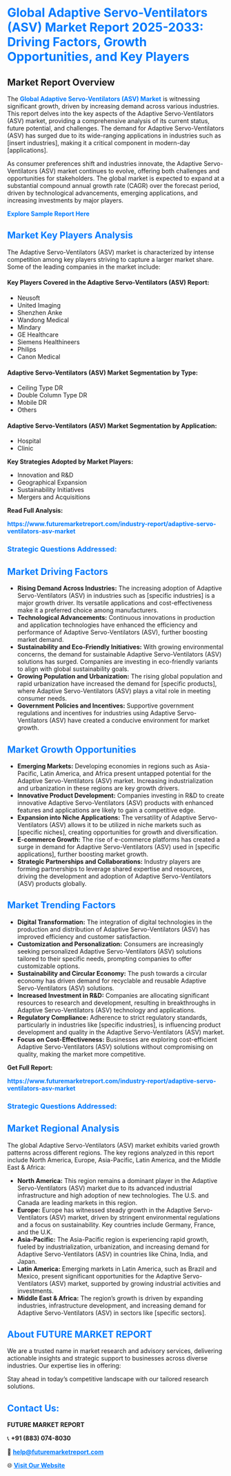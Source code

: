 <h1 style="color: #007BFF;">Global Adaptive Servo-Ventilators (ASV) Market Report 2025-2033: Driving Factors, Growth Opportunities, and Key Players</h1>

<section id="overview">
<h2>Market Report Overview</h2>
<p>The <a href="https://www.futuremarketreport.com/industry-report/adaptive-servo-ventilators-asv-market" style="color: #007BFF; text-decoration: none;"><strong>Global Adaptive Servo-Ventilators (ASV) Market</strong></a> is witnessing significant growth, driven by increasing demand across various industries. This report delves into the key aspects of the Adaptive Servo-Ventilators (ASV) market, providing a comprehensive analysis of its current status, future potential, and challenges. The demand for Adaptive Servo-Ventilators (ASV) has surged due to its wide-ranging applications in industries such as [insert industries], making it a critical component in modern-day [applications].</p>
<p>As consumer preferences shift and industries innovate, the Adaptive Servo-Ventilators (ASV) market continues to evolve, offering both challenges and opportunities for stakeholders. The global market is expected to expand at a substantial compound annual growth rate (CAGR) over the forecast period, driven by technological advancements, emerging applications, and increasing investments by major players.</p>
</section>

<section id="overview">
<p><a href="https://www.futuremarketreport.com/request-sample/reportId=33474" style="color: #007BFF; text-decoration: none;"><strong>Explore Sample Report Here</strong></a></p>
</section>

<section id="key-players">
<h2 style="color: #007BFF;">Market Key Players Analysis</h2>
<p>The Adaptive Servo-Ventilators (ASV) market is characterized by intense competition among key players striving to capture a larger market share. Some of the leading companies in the market include:</p>
<h4>Key Players Covered in the Adaptive Servo-Ventilators (ASV) Report:</h4>
<ul><li>Neusoft</li><li>United Imaging</li><li>Shenzhen Anke</li><li>Wandong Medical</li><li>Mindary</li><li>GE Healthcare</li><li>Siemens Healthineers</li><li>Philips</li><li>Canon Medical</li></ul>
<h4>Adaptive Servo-Ventilators (ASV) Market Segmentation by Type:</h4>
<ul><li>Ceiling Type DR</li><li>Double Column Type DR</li><li>Mobile DR</li><li>Others</li></ul>

<h4>Adaptive Servo-Ventilators (ASV) Market Segmentation by Application:</h4>
<ul><li>Hospital</li><li>Clinic</li></ul>
<p><strong>Key Strategies Adopted by Market Players:</strong></p>
<ul>
<li>Innovation and R&D</li>
<li>Geographical Expansion</li>
<li>Sustainability Initiatives</li>
<li>Mergers and Acquisitions</li>
</ul>
</section>

<section>
<p><strong>Read Full Analysis: </strong></p><a href="https://www.futuremarketreport.com/industry-report/adaptive-servo-ventilators-asv-market" style="color: #007BFF; text-decoration: none;"><strong>https://www.futuremarketreport.com/industry-report/adaptive-servo-ventilators-asv-market</strong></a>
<h3 style="color: #007BFF;">Strategic Questions Addressed:</h3>
</section>

<section id="driving-factors">
<h2 style="color: #007BFF;">Market Driving Factors</h2>
<ul>
<li><strong>Rising Demand Across Industries:</strong> The increasing adoption of Adaptive Servo-Ventilators (ASV) in industries such as [specific industries] is a major growth driver. Its versatile applications and cost-effectiveness make it a preferred choice among manufacturers.</li>
<li><strong>Technological Advancements:</strong> Continuous innovations in production and application technologies have enhanced the efficiency and performance of Adaptive Servo-Ventilators (ASV), further boosting market demand.</li>
<li><strong>Sustainability and Eco-Friendly Initiatives:</strong> With growing environmental concerns, the demand for sustainable Adaptive Servo-Ventilators (ASV) solutions has surged. Companies are investing in eco-friendly variants to align with global sustainability goals.</li>
<li><strong>Growing Population and Urbanization:</strong> The rising global population and rapid urbanization have increased the demand for [specific products], where Adaptive Servo-Ventilators (ASV) plays a vital role in meeting consumer needs.</li>
<li><strong>Government Policies and Incentives:</strong> Supportive government regulations and incentives for industries using Adaptive Servo-Ventilators (ASV) have created a conducive environment for market growth.</li>
</ul>
</section>

<section id="growth-opportunities">
<h2 style="color: #007BFF;">Market Growth Opportunities</h2>
<ul>
<li><strong>Emerging Markets:</strong> Developing economies in regions such as Asia-Pacific, Latin America, and Africa present untapped potential for the Adaptive Servo-Ventilators (ASV) market. Increasing industrialization and urbanization in these regions are key growth drivers.</li>
<li><strong>Innovative Product Development:</strong> Companies investing in R&D to create innovative Adaptive Servo-Ventilators (ASV) products with enhanced features and applications are likely to gain a competitive edge.</li>
<li><strong>Expansion into Niche Applications:</strong> The versatility of Adaptive Servo-Ventilators (ASV) allows it to be utilized in niche markets such as [specific niches], creating opportunities for growth and diversification.</li>
<li><strong>E-commerce Growth:</strong> The rise of e-commerce platforms has created a surge in demand for Adaptive Servo-Ventilators (ASV) used in [specific applications], further boosting market growth.</li>
<li><strong>Strategic Partnerships and Collaborations:</strong> Industry players are forming partnerships to leverage shared expertise and resources, driving the development and adoption of Adaptive Servo-Ventilators (ASV) products globally.</li>
</ul>
</section>

<section id="trending-factors">
<h2 style="color: #007BFF;">Market Trending Factors</h2>
<ul>
<li><strong>Digital Transformation:</strong> The integration of digital technologies in the production and distribution of Adaptive Servo-Ventilators (ASV) has improved efficiency and customer satisfaction.</li>
<li><strong>Customization and Personalization:</strong> Consumers are increasingly seeking personalized Adaptive Servo-Ventilators (ASV) solutions tailored to their specific needs, prompting companies to offer customizable options.</li>
<li><strong>Sustainability and Circular Economy:</strong> The push towards a circular economy has driven demand for recyclable and reusable Adaptive Servo-Ventilators (ASV) solutions.</li>
<li><strong>Increased Investment in R&D:</strong> Companies are allocating significant resources to research and development, resulting in breakthroughs in Adaptive Servo-Ventilators (ASV) technology and applications.</li>
<li><strong>Regulatory Compliance:</strong> Adherence to strict regulatory standards, particularly in industries like [specific industries], is influencing product development and quality in the Adaptive Servo-Ventilators (ASV) market.</li>
<li><strong>Focus on Cost-Effectiveness:</strong> Businesses are exploring cost-efficient Adaptive Servo-Ventilators (ASV) solutions without compromising on quality, making the market more competitive.</li>
</ul>
</section>

<section>
<p><strong>Get Full Report: </strong></p><a href="https://www.futuremarketreport.com/industry-report/adaptive-servo-ventilators-asv-market" style="color: #007BFF; text-decoration: none;"><strong>https://www.futuremarketreport.com/industry-report/adaptive-servo-ventilators-asv-market</strong></a>
<h3 style="color: #007BFF;">Strategic Questions Addressed:</h3>
</section>


<section id="regional-analysis">
<h2 style="color: #007BFF;">Market Regional Analysis</h2>
<p>The global Adaptive Servo-Ventilators (ASV) market exhibits varied growth patterns across different regions. The key regions analyzed in this report include North America, Europe, Asia-Pacific, Latin America, and the Middle East & Africa:</p>
<ul>
<li><strong>North America:</strong> This region remains a dominant player in the Adaptive Servo-Ventilators (ASV) market due to its advanced industrial infrastructure and high adoption of new technologies. The U.S. and Canada are leading markets in this region.</li>
<li><strong>Europe:</strong> Europe has witnessed steady growth in the Adaptive Servo-Ventilators (ASV) market, driven by stringent environmental regulations and a focus on sustainability. Key countries include Germany, France, and the U.K.</li>
<li><strong>Asia-Pacific:</strong> The Asia-Pacific region is experiencing rapid growth, fueled by industrialization, urbanization, and increasing demand for Adaptive Servo-Ventilators (ASV) in countries like China, India, and Japan.</li>
<li><strong>Latin America:</strong> Emerging markets in Latin America, such as Brazil and Mexico, present significant opportunities for the Adaptive Servo-Ventilators (ASV) market, supported by growing industrial activities and investments.</li>
<li><strong>Middle East & Africa:</strong> The region’s growth is driven by expanding industries, infrastructure development, and increasing demand for Adaptive Servo-Ventilators (ASV) in sectors like [specific sectors].</li>
</ul>
</section>

<footer>
<h2 style="color: #007BFF;">About FUTURE MARKET REPORT</h2>
<p>We are a trusted name in market research and advisory services, delivering actionable insights and strategic support to businesses across diverse industries. Our expertise lies in offering:</p>

<p>Stay ahead in today’s competitive landscape with our tailored research solutions.</p>

<h2 style="color: #007BFF;">Contact Us:</h2>
<p><strong>FUTURE MARKET REPORT</strong></p>
<p>📞 <strong>+91 (883) 074-8030</strong></p>
<p>📧 <strong><a href="mailto:help@futuremarketreport.com" style="color: #007BFF;">help@futuremarketreport.com</a></strong></p>
<p>🌐 <strong><a href="https://www.futuremarketreport.com/" style="color: #007BFF;">Visit Our Website</a></strong></p>
</footer>